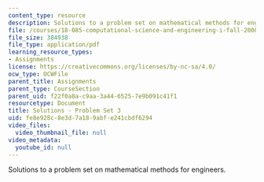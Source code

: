 ```yaml
---
content_type: resource
description: Solutions to a problem set on mathematical methods for engineers.
file: /courses/18-085-computational-science-and-engineering-i-fall-2008/fe8e928c8e3d7a189abfe241cbdf6294_pset3.pdf
file_size: 384938
file_type: application/pdf
learning_resource_types:
- Assignments
license: https://creativecommons.org/licenses/by-nc-sa/4.0/
ocw_type: OCWFile
parent_title: Assignments
parent_type: CourseSection
parent_uid: f22f0a8a-c9aa-3a44-6525-7e9b091c41f1
resourcetype: Document
title: Solutions - Problem Set 3
uid: fe8e928c-8e3d-7a18-9abf-e241cbdf6294
video_files:
  video_thumbnail_file: null
video_metadata:
  youtube_id: null
---
```

Solutions to a problem set on mathematical methods for engineers.